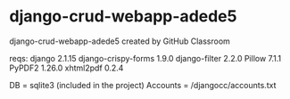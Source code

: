 # django-crud-webapp-adede5
django-crud-webapp-adede5 created by GitHub Classroom

reqs:
django 2.1.15
django-crispy-forms 1.9.0
django-filter 2.2.0
Pillow 7.1.1
PyPDF2 1.26.0
xhtml2pdf 0.2.4









DB = sqlite3 (included in the project)
Accounts = /djangocc/accounts.txt
